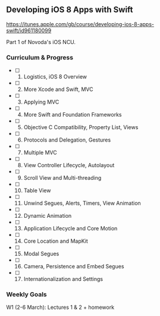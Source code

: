 ## Developing iOS 8 Apps with Swift
https://itunes.apple.com/gb/course/developing-ios-8-apps-swift/id961180099

Part 1 of Novoda's iOS NCU.

### Curriculum & Progress

- [ ] 1. Logistics, iOS 8 Overview
- [ ] 2. More Xcode and Swift, MVC
- [ ] 3. Applying MVC
- [ ] 4. More Swift and Foundation Frameworks
- [ ] 5. Objective C Compatibility, Property List, Views
- [ ] 6. Protocols and Delegation, Gestures
- [ ] 7. Multiple MVC
- [ ] 8. View Controller Lifecycle, Autolayout
- [ ] 9. Scroll View and Multi-threading
- [ ] 10. Table View
- [ ] 11. Unwind Segues, Alerts, Timers, View Animation
- [ ] 12. Dynamic Animation
- [ ] 13. Application Lifecycle and Core Motion
- [ ] 14. Core Location and MapKit
- [ ] 15. Modal Segues
- [ ] 16. Camera, Persistence and Embed Segues
- [ ] 17. Internationalization and Settings

### Weekly Goals

W1 (2-6 March): Lectures 1 & 2 + homework
